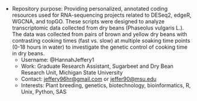 - Repository purpose: Providing personalized, annotated coding resources used for RNA-sequencing projects related to DESeq2, edgeR, WGCNA, and topGO. These scripts were designed to analyze transcriptomic data collected from dry beans (Phaseolus vulgaris L.). The data was collected from pairs of brown and yellow dry beans with contrasting cooking times (fast vs. slow) at multiple soaking time points (0-18 hours in water) to investigate the genetic control of cooking time in dry beans.
  - Username: @HannahJeffery1
  - Work: Graduate Research Assistant, Sugarbeet and Dry Bean Research Unit, Michigan State University
  - Contact: jeffery96hr@gmail.com or jeffer90@msu.edu
  - Interests: Plant breeding, genetics, biotechnology, bioinformatics, R, Unix, Python, SAS

<!---
HannahJeffery1/HannahJeffery1 is a ✨ special ✨ repository because its `README.md` (this file) appears on your GitHub profile.
You can click the Preview link to take a look at your changes.
--->
